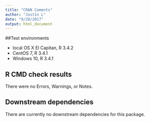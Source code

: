 ```yaml
---
title: "CRAN Coments"
author: "Justin L"
date: "9/20/2017"
output: html_document
---
```



##Test environments
* local OS X El Capitan, R 3.4.2
* CentOS 7, R 3.4.1
* Windows 10, R 3.4.1


## R CMD check results
There were no Errors, Warnings, or Notes.
    
## Downstream dependencies
There are currently no downstream dependencies for this package.
